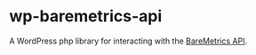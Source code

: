 # wp-baremetrics-api
A WordPress php library for interacting with the [BareMetrics API](https://baremetrics.com/api).
